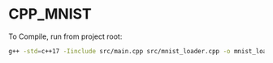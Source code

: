 # CPP_MNIST

To Compile, run from project root:

```bash
g++ -std=c++17 -Iinclude src/main.cpp src/mnist_loader.cpp -o mnist_loader
```
